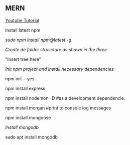 ## MERN

[Youtube Tutorial](https://www.youtube.com/watch?v=DqpL5UtJHus)

Install latest npm

_sudo npm install npm@latest -g_

*Create de folder struscture as shown in the three*

"Insert tree here"

*Init npm project and install necessary dependencies*

npm init --yes

npm install express

npm install nodemon -D #as a development dependencie.

npm install morgan #print to console log messages

npm install mongoose

*Install mongodb*

sudo apt install mongodb
